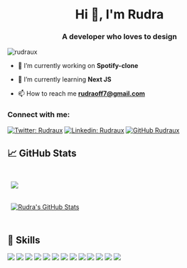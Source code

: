<h1 align="center">Hi 👋, I'm Rudra</h1>
<h3 align="center">A developer who loves to design</h3>

<p align="left"> <img src="https://komarev.com/ghpvc/?username=rudraux&label=Profile%20views&color=0e75b6&style=flat" alt="rudraux" /> </p>



- 🔭 I’m currently working on **Spotify-clone**

- 🌱 I’m currently learning **Next JS**

- 📫 How to reach me **rudraoff7@gmail.com**

<h3 align="left">Connect with me:</h3>

[![Twitter: Rudraux](https://img.shields.io/twitter/follow/Rudraux?style=social)](https://twitter.com/rudraux)
[![Linkedin: Rudraux](https://img.shields.io/badge/-rudraux-blue?style=flat-square&logo=Linkedin&logoColor=white&link=https://www.linkedin.com/in/rudraux/)](https://www.linkedin.com/in/rudraux/)
[![GitHub Rudraux](https://img.shields.io/github/followers/rudraux?label=follow&style=social)](https://github.com/RudraUX)

## &#x1f4c8; GitHub Stats

<br>

<a href="https://github.com/RudraUX">
  <img align="center" style="margin:0.5rem" src="https://github-readme-stats.vercel.app/api/top-langs/?username=rudraux&hide=html,css&title_color=ffffff&text_color=c9cacc&icon_color=4AB197&bg_color=1A2B34" />
</a>
<br>
<br>
<a href="https://github.com/RudraUX">
  <img align="center" style="margin:0.5rem" src="https://github-readme-stats.vercel.app/api?username=rudraux&show_icons=true&line_height=27&count_private=true&title_color=ffffff&text_color=c9cacc&icon_color=4AB097&bg_color=1A2B34" alt="Rudra's GitHub Stats" />
</a>

<br>
<br>

## 💼 Skills

![](https://img.shields.io/badge/Code-Angular-informational?style=flat&logo=angular&logoColor=white&color=4AB197)
![](https://img.shields.io/badge/Code-React-informational?style=flat&logo=react&logoColor=white&color=4AB197)
![](https://img.shields.io/badge/Code-Redux-informational?style=flat&logo=Redux&logoColor=white&color=4AB197)
![](https://img.shields.io/badge/Code-JavaScript-informational?style=flat&logo=JavaScript&logoColor=white&color=4AB197)
![](https://img.shields.io/badge/Code-TypeScript-informational?style=flat&logo=TypeScript&logoColor=white&color=4AB197)
![](https://img.shields.io/badge/Code-GreenSock-informational?style=flat&logo=GreenSock&logoColor=white&color=4AB197)
![](https://img.shields.io/badge/Code-Java-informational?style=flat&logo=Java&logoColor=white&color=4AB197)
![](https://img.shields.io/badge/Code-CSharp-informational?style=flat&logo=c-sharp&logoColor=white&color=4AB197)
![](https://img.shields.io/badge/Code-.NET-informational?style=flat&logo=.net&logoColor=white&color=4AB197)
![](https://img.shields.io/badge/Code-MongoDB-informational?style=flat&logo=MongoDB&logoColor=white&color=4AB197)
![](https://img.shields.io/badge/Code-PostgreSQL-informational?style=flat&logo=PostgreSQL&logoColor=white&color=4AB197)
![](https://img.shields.io/badge/Code-Docker-informational?style=flat&logo=Docker&logoColor=white&color=4AB197)
![](https://img.shields.io/badge/Code-AWS-informational?style=flat&logo=AWS&logoColor=white&color=4AB197)
